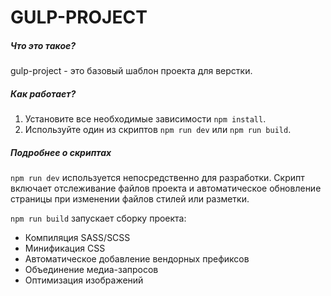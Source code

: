 GULP-PROJECT
=========================

#####   Что это такое?
gulp-project - это базовый шаблон проекта для верстки.

#####   Как работает?
 1. Установите все необходимые зависимости `npm install`.
 2. Используйте один из скриптов `npm run dev` или `npm run build`.

#####   Подробнее о скриптах
`npm run dev` используется непосредственно для разработки. Скрипт включает отслеживание файлов проекта и автоматическое обновление страницы при изменении файлов стилей или разметки.

`npm run build` запускает сборку проекта:
- Компиляция SASS/SCSS
 - Минификация CSS
 - Автоматическое добавление вендорных префиксов
 - Объединение медиа-запросов
 - Оптимизация изображений